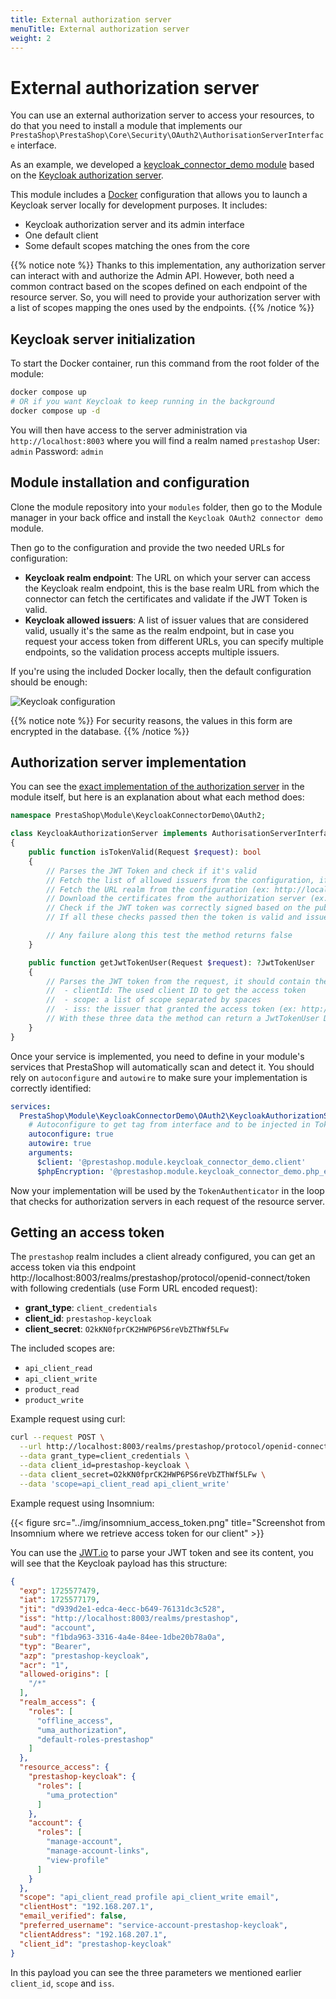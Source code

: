 ```yaml
---
title: External authorization server
menuTitle: External authorization server
weight: 2
---
```


# External authorization server

You can use an external authorization server to access your resources, to do that you need to install a module that implements our `PrestaShop\PrestaShop\Core\Security\OAuth2\AuthorisationServerInterface` interface.

As an example, we developed a [keycloak_connector_demo module](https://github.com/PrestaShop/keycloak_connector_demo) based on the [Keycloak authorization server](https://www.keycloak.org/).

This module includes a [Docker](https://www.docker.com/) configuration that allows you to launch a Keycloak server locally for development purposes. It includes:
- Keycloak authorization server and its admin interface
- One default client
- Some default scopes matching the ones from the core

{{% notice note %}}
Thanks to this implementation, any authorization server can interact with and authorize the Admin API. However, both need a common contract based on the scopes defined on each endpoint of the resource server. So, you will need to provide your authorization server with a list of scopes mapping the ones used by the endpoints.
{{% /notice %}}

## Keycloak server initialization

To start the Docker container, run this command from the root folder of the module:

```bash
docker compose up
# OR if you want Keycloak to keep running in the background
docker compose up -d
```

You will then have access to the server administration via `http://localhost:8003` where you will find a realm named `prestashop`
User: `admin`
Password: `admin`

## Module installation and configuration

Clone the module repository into your `modules` folder, then go to the Module manager in your back office and install the `Keycloak OAuth2 connector demo` module.

Then go to the configuration and provide the two needed URLs for configuration:

- **Keycloak realm endpoint**: The URL on which your server can access the Keycloak realm endpoint, this is the base realm URL from which the connector can fetch the certificates and validate if the JWT Token is valid.
- **Keycloak allowed issuers**: A list of issuer values that are considered valid, usually it's the same as the realm endpoint, but in case you request your access token from different URLs, you can specify multiple endpoints, so the validation process accepts multiple issuers.

If you're using the included Docker locally, then the default configuration should be enough:

![Keycloak configuration](../img/keycloak_configuration.png)

{{% notice note %}}
For security reasons, the values in this form are encrypted in the database.
{{% /notice %}}

## Authorization server implementation

You can see the [exact implementation of the authorization server](https://github.com/PrestaShop/keycloak_connector_demo/blob/v1.1.0/src/OAuth2/KeycloakAuthorizationServer.php) in the module itself, but here is an explanation about what each method does:

```php
namespace PrestaShop\Module\KeycloakConnectorDemo\OAuth2;

class KeycloakAuthorizationServer implements AuthorisationServerInterface
{
    public function isTokenValid(Request $request): bool
    {
        // Parses the JWT Token and check if it's valid
        // Fetch the list of allowed issuers from the configuration, if the Token issuer matches one of the allowed ones
        // Fetch the URL realm from the configuration (ex: http://localhost:8003/realms/prestashop)
        // Download the certificates from the authorization server (ex: http://localhost:8003/realms/prestashop/protocol/openid-connect/certs)
        // Check if the JWT token was correctly signed based on the public certificate
        // If all these checks passed then the token is valid and issued by Keycloak and the method returns true

        // Any failure along this test the method returns false
    }

    public function getJwtTokenUser(Request $request): ?JwtTokenUser
    {
        // Parses the JWT token from the request, it should contain these claims
        //  - clientId: The used client ID to get the access token
        //  - scope: a list of scope separated by spaces
        //  - iss: the issuer that granted the access token (ex: http://localhost:8003/realms/prestashop)
        // With these three data the method can return a JwtTokenUser DTO
    }
}
```

Once your service is implemented, you need to define in your module's services that PrestaShop will automatically scan and detect it. You should rely on `autoconfigure` and `autowire` to make sure your implementation is correctly identified:

```yaml
services:
  PrestaShop\Module\KeycloakConnectorDemo\OAuth2\KeycloakAuthorizationServer:
    # Autoconfigure to get tag from interface and to be injected in TokenAuthenticator
    autoconfigure: true
    autowire: true
    arguments:
      $client: '@prestashop.module.keycloak_connector_demo.client'
      $phpEncryption: '@prestashop.module.keycloak_connector_demo.php_encrypt'
```

Now your implementation will be used by the `TokenAuthenticator` in the loop that checks for authorization servers in each request of the resource server.

## Getting an access token

The `prestashop` realm includes a client already configured, you can get an access token via this endpoint http://localhost:8003/realms/prestashop/protocol/openid-connect/token with following credentials (use Form URL encoded request):
- **grant_type**: `client_credentials`
- **client_id**: `prestashop-keycloak`
- **client_secret**: `O2kKN0fprCK2HWP6PS6reVbZThWf5LFw`

The included scopes are:
- `api_client_read`
- `api_client_write`
- `product_read`
- `product_write`

Example request using curl:

```bash
curl --request POST \
  --url http://localhost:8003/realms/prestashop/protocol/openid-connect/token \
  --data grant_type=client_credentials \
  --data client_id=prestashop-keycloak \
  --data client_secret=O2kKN0fprCK2HWP6PS6reVbZThWf5LFw \
  --data 'scope=api_client_read api_client_write'
```

Example request using Insomnium:

{{< figure src="../img/insomnium_access_token.png" title="Screenshot from Insomnium where we retrieve access token for our client" >}}

You can use the [JWT.io](https://jwt.io/) to parse your JWT token and see its content, you will see that the Keycloak payload has this structure:

```json
{
  "exp": 1725577479,
  "iat": 1725577179,
  "jti": "d939d2e1-edca-4ecc-b649-76131dc3c528",
  "iss": "http://localhost:8003/realms/prestashop",
  "aud": "account",
  "sub": "f1bda963-3316-4a4e-84ee-1dbe20b78a0a",
  "typ": "Bearer",
  "azp": "prestashop-keycloak",
  "acr": "1",
  "allowed-origins": [
    "/*"
  ],
  "realm_access": {
    "roles": [
      "offline_access",
      "uma_authorization",
      "default-roles-prestashop"
    ]
  },
  "resource_access": {
    "prestashop-keycloak": {
      "roles": [
        "uma_protection"
      ]
    },
    "account": {
      "roles": [
        "manage-account",
        "manage-account-links",
        "view-profile"
      ]
    }
  },
  "scope": "api_client_read profile api_client_write email",
  "clientHost": "192.168.207.1",
  "email_verified": false,
  "preferred_username": "service-account-prestashop-keycloak",
  "clientAddress": "192.168.207.1",
  "client_id": "prestashop-keycloak"
}
```

In this payload you can see the three parameters we mentioned earlier `client_id`, `scope` and `iss`.
